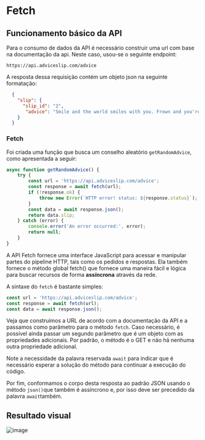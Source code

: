 # Fetch

## Funcionamento básico da API

Para o consumo de dados da API é necessário construir uma url com base na documentação da api. Neste caso, usou-se o seguinte endpoint:

```https://api.adviceslip.com/advice```

A resposta dessa requisição contém um objeto json na seguinte formatação:

``` json
  {
    "slip": {
      "slip_id": "2",
       "advice": "Smile and the world smiles with you. Frown and you're on your own."
    }
  }
```
### Fetch

Foi criada uma função que busca um conselho aleatório ```getRandomAdvice```, como apresentada a seguir:

``` javascript
async function getRandomAdvice() {
    try {
        const url = 'https://api.adviceslip.com/advice';
        const response = await fetch(url);
        if (!response.ok) {
            throw new Error(`HTTP error! status: ${response.status}`);
        }
        const data = await response.json();
        return data.slip;
    } catch (error) {
        console.error('An error occurred:', error);
        return null;
    }
}
```
A API Fetch fornece uma interface JavaScript para acessar e manipular partes do pipeline HTTP, tais como os pedidos e respostas. Ela também fornece o método global fetch() que fornece uma maneira fácil e lógica para buscar recursos de forma **assíncrona** através da rede.

A sintaxe do ```fetch``` é bastante simples:

``` javascript
const url = 'https://api.adviceslip.com/advice';
const response = await fetch(url);
const data = await response.json();
```

Veja que construímos a URL de acordo com a documentação da API e a passamos como parâmetro para o método ```fetch```. Caso necessário, é possível ainda passar um segundo parâmetro que é um objeto com as propriedades adicionais. Por padrão, o método é o GET e não há nenhuma outra propriedade adicional.

Note a necessidade da palavra reservada ```await``` para indicar que é necessário esperar a solução do método para continuar a execução do código.

Por fim, conformamos o corpo desta resposta ao padrão JSON usando o método ```json()```que também é assíncrono e, por isso deve ser precedido da palavra ```await```também.

## Resultado visual

![image](https://github.com/user-attachments/assets/40c98b87-e090-4ac1-ace3-5e4b2607be55)

